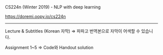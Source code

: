 CS224n (Winter 2019) - NLP with deep learning

https://doremi.oopy.io/cs224n

------------------------------------------------------------
Lecture & Subtitles (Korean 자막)
=> 파파고 번역본으로 자막이 어색할 수 있습니다.

Assignment 1~5
=> Code와 Handout solution
